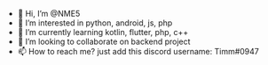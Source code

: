 - 👋 Hi, I’m @NME5
- 👀 I’m interested in python, android, js, php
- 🌱 I’m currently learning kotlin, flutter, php, c++
- 💞️ I’m looking to collaborate on backend project
- 📫 How to reach me? just add this discord username: Timm#0947
<!---
NME5/NME5 is a ✨ special ✨ repository because its `README.md` (this file) appears on your GitHub profile.
You can click the Preview link to take a look at your changes.
--->
